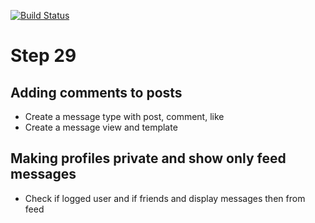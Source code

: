 [![Build Status](https://travis-ci.com/jorge-3/flaskbook.svg?token=CpgTPHGMFe4PoRnkeQqo&branch=master)](https://travis-ci.com/jorge-3/flaskbook)

# Step 29

## Adding comments to posts
- Create a message type with post, comment, like
- Create a message view and template

## Making profiles private and show only feed messages
- Check if logged user and if friends and display messages then from feed
